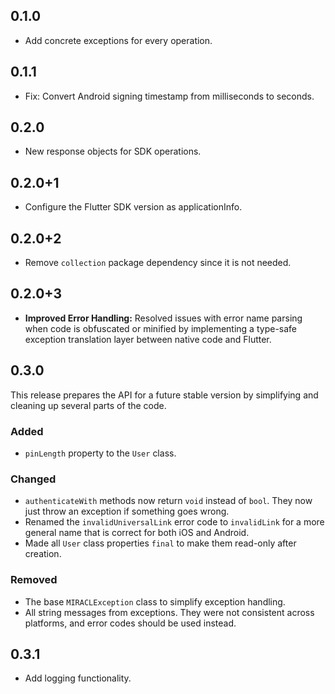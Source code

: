 ## 0.1.0

* Add concrete exceptions for every operation.

## 0.1.1

* Fix: Convert Android signing timestamp from milliseconds to seconds.

## 0.2.0

* New response objects for SDK operations.

## 0.2.0+1

* Configure the Flutter SDK version as applicationInfo.

## 0.2.0+2

* Remove `collection` package dependency since it is not needed.

## 0.2.0+3

* **Improved Error Handling:** Resolved issues with error name parsing when code is obfuscated or minified by implementing a type-safe exception translation layer between native code and Flutter.

## 0.3.0

This release prepares the API for a future stable version by simplifying and cleaning up several parts of the code.

### Added
- `pinLength` property to the `User` class.

### Changed
- `authenticateWith` methods now return `void` instead of `bool`. They now just throw an exception if something goes wrong.
- Renamed the `invalidUniversalLink` error code to `invalidLink` for a more general name that is correct for both iOS and Android.
- Made all `User` class properties `final` to make them read-only after creation.

### Removed
- The base `MIRACLException` class to simplify exception handling.
- All string messages from exceptions. They were not consistent across platforms, and error codes should be used instead.

## 0.3.1

* Add logging functionality.
